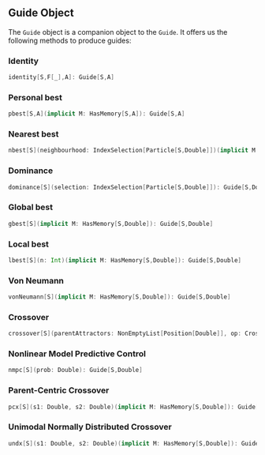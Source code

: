 ## Guide Object

The `Guide` object is a companion object to the `Guide`.
It offers us the following methods to produce guides:

### Identity

```scala
identity[S,F[_],A]: Guide[S,A]
```

### Personal best

```scala
pbest[S,A](implicit M: HasMemory[S,A]): Guide[S,A]
```

### Nearest best

```scala
nbest[S](neighbourhood: IndexSelection[Particle[S,Double]])(implicit M: HasMemory[S,Double]): Guide[S,Double]
```

### Dominance

```scala
dominance[S](selection: IndexSelection[Particle[S,Double]]): Guide[S,Double]
```

### Global best

```scala
gbest[S](implicit M: HasMemory[S,Double]): Guide[S,Double]
```

### Local best

```scala
lbest[S](n: Int)(implicit M: HasMemory[S,Double]): Guide[S,Double]
```

### Von Neumann

```scala
vonNeumann[S](implicit M: HasMemory[S,Double]): Guide[S,Double]
```

### Crossover

```scala
crossover[S](parentAttractors: NonEmptyList[Position[Double]], op: Crossover[Double]): Guide[S,Double]
```

### Nonlinear Model Predictive Control

```scala
nmpc[S](prob: Double): Guide[S,Double]
```

### Parent-Centric Crossover

```scala
pcx[S](s1: Double, s2: Double)(implicit M: HasMemory[S,Double]): Guide[S,Double]
```

### Unimodal Normally Distributed Crossover

```scala
undx[S](s1: Double, s2: Double)(implicit M: HasMemory[S,Double]): Guide[S,Double]
```